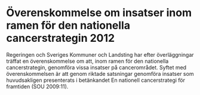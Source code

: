 # Överenskommelse om insatser inom ramen för den nationella cancerstrategin 2012

Regeringen och Sveriges Kommuner och Landsting har efter överläggningar träffat en överenskommelse om att, inom ramen för den nationella cancerstrategin, genomföra vissa insatser på cancerområdet. Syftet med överenskommelsen är att genom riktade satsningar genomföra insatser som huvudsakligen presenterats i betänkandet En nationell cancerstrategi för framtiden (SOU 2009:11).
